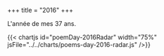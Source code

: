 +++
title = "2016"
+++

L'année de mes 37 ans.

{{< chartjs id="poemDay-2016Radar" width="75%" jsFile="../../charts/poems-day-2016-radar.js" />}}
